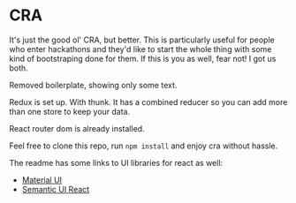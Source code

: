 # CRA

It's just the good ol' CRA, but better. This is particularly useful for people who enter hackathons and they'd like to start the whole thing with some kind of bootstraping done for them. If this is you as well, fear not! I got us both.

Removed boilerplate, showing only some text.

Redux is set up. With thunk. It has a combined reducer so you can add more than one store to keep your data.

React router dom is already installed.

Feel free to clone this repo, run ```npm install``` and enjoy cra without hassle.

The readme has some links to UI libraries for react as well:

- [Material UI](https://mui.com/getting-started/installation/)
- [Semantic UI React](https://react.semantic-ui.com/usage)
